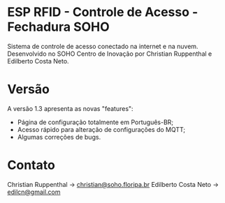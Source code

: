# ESP RFID - Controle de Acesso - Fechadura SOHO
  Sistema de controle de acesso conectado na internet e na nuvem. Desenvolvido no SOHO Centro de Inovação por Christian Ruppenthal e Edilberto Costa Neto.

# Versão
  A versão 1.3 apresenta as novas "features":
  - Página de configuração totalmente em Português-BR;
  - Acesso rápido para alteração de configurações do MQTT;
  - Algumas correções de bugs.

# Contato
  Christian Ruppenthal -> christian@soho.floripa.br
  Edilberto Costa Neto -> edilcn@gmail.com
